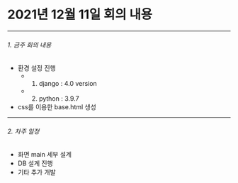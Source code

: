 # 2021년 12월 11일 회의 내용
------
###### 1. 금주 회의 내용
  - 환경 설정 진행
    * 1. django : 4.0 version
    * 2. python : 3.9.7
  - css를 이용한 base.html 생성 

------
###### 2. 차주 일정
  - 화면 main 세부 설계 
  - DB 설계 진행 
  - 기타 추가 개발 

